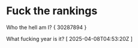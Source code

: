 # Fuck the rankings

Who the hell am I?
{ 30287894 }

What fucking year is it?
[ 2025-04-08T04:53:20Z ]
